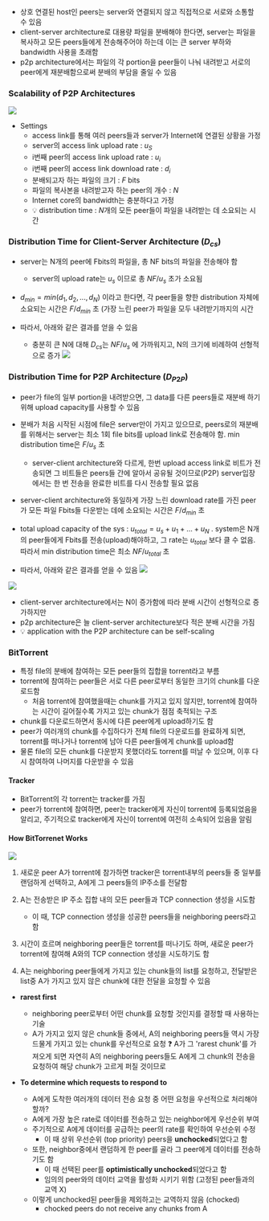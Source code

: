 - 상호 연결된 host인 peers는 server와 연결되지 않고 직접적으로 서로와 소통할 수 있음
- client-server architecture로 대용량 파일을 분배해야 한다면, server는 파일을 복사하고 모든 peers들에게 전송해주어야 하는데 이는 큰 server 부하와 bandwidth 사용을 초래함
- p2p architecture에서는 파일의 각 portion을 peer들이 나눠 내려받고 서로의 peer에게 재분배함으로써 분배의 부담을 줄일 수 있음

### Scalability of P2P Architectures
![](https://i.imgur.com/uxiZfT7.png)
- Settings
	- access link를 통해 여러 peers들과 server가 Internet에 연결된 상황을 가정
	- server의 access link upload rate : $u_S$
	- i번째 peer의 access link upload rate : $u_i$
	- i번째 peer의 access link download rate : $d_i$
	- 분배되고자 하는 파일의 크기 : $F$ bits
	- 파일의 복사본을 내려받고자 하는 peer의 개수 : $N$
	- Internet core의 bandwidth는 충분하다고 가정
	- 💡 distribution time : $N$개의 모든 peer들이 파일을 내려받는 데 소요되는 시간

### Distribution Time for Client-Server Architecture ($D_{cs}$)
- server는 N개의 peer에 Fbits의 파일을, 총 NF bits의 파일을 전송해야 함
	- server의 upload rate는 $u_s$ 이므로 총 $NF/u_s$ 초가 소요됨
- $d_{min} = min(d_1, d_2,  ..., d_N)$ 이라고 한다면, 각 peer들을 향한 distribution 자체에 소요되는 시간은 $F/d_{min}$ 초 (가장 느린 peer가 파일을 모두 내려받기까지의 시간

- 따라서, 아래와 같은 결과를 얻을 수 있음
	- 충분히 큰 N에 대해 $D_{cs}$는  $NF/u_s$ 에 가까워지고, N의 크기에 비례하여 선형적으로 증가
![](https://i.imgur.com/7r6rxjz.png)

### Distribution Time for P2P Architecture ($D_{P2P}$)
- peer가 file의 일부 portion을 내려받으면, 그 data를 다른 peers들로 재분배 하기 위해 upload capacity를 사용할 수 있음
- 분배가 처음 시작된 시점에 file은 server만이 가지고 있으므로, peers로의 재분배를 위해서는 server는 최소 1회 file bits를 upload link로 전송해야 함. min distribution time은 $F/u_s$ 초
	- server-client architecture와 다르게, 한번 upload access link로 비트가 전송되면 그 비트들은 peers들 간에 알아서 공유될 것이므로(P2P) server입장에서는 한 번 전송을 완료한 비트를 다시 전송할 필요 없음
- server-client architecture와 동일하게 가장 느린 download rate를 가진 peer가 모든 파일 Fbits들 다운받는 데에 소요되는 시간은 $F/d_{min}$ 초
- total upload capacity of the sys : $u_{total} = u_s + u_1 + ... + u_N$ . system은 N개의 peer들에게 Fbits를 전송(upload)해야하고, 그 rate는 $u_{total}$ 보다 클 수 없음. 따라서 min distribution time은 최소 $NF/u_{total}$ 초

- 따라서, 아래와 같은 결과를 얻을 수 있음
![](https://i.imgur.com/pXvSBrs.png)

![](https://i.imgur.com/so1HyL0.png)
- client-server architecture에서는 N이 증가함에 따라 분배 시간이 선형적으로 증가하지만
- p2p architecture은 늘 client-server architecture보다 적은 분배 시간을 가짐
- 💡 application with the P2P architecture can be self-scaling

### BitTorrent
- 특정 file의 분배에 참여하는 모든 peer들의 집합을 torrent라고 부름
- torrent에 참여하는 peer들은 서로 다른 peer로부터 동일한 크기의 chunk를 다운로드함
	- 처음 torrent에 참여했을때는 chunk를 가지고 있지 않지만, torrent에 참여하는 시간이 길어질수록 가지고 있는 chunk가 점점 축적되는 구조
- chunk를 다운로드하면서 동시에 다른 peer에게 upload하기도 함
- peer가 여러개의 chunk를 수집하다가 전체 file의 다운로드를 완료하게 되면, torrent를 떠나거나 torrent에 남아 다른 peer들에게 chunk를 upload함
- 물론 file의 모든 chunk를 다운받지 못했더라도 torrent를 떠날 수 있으며, 이후 다시 참여하여 나머지를 다운받을 수 있음

#### Tracker
- BitTorrent의 각 torrent는 tracker를 가짐
- peer가 torrent에 참여하면, peer는 tracker에게 자신이 torrent에 등록되었음을 알리고, 주기적으로 tracker에게 자신이 torrent에 여전히 소속되어 있음을 알림

#### How BitTorrenet Works
![](https://i.imgur.com/lC0Jc52.png)
1. 새로운 peer A가 torrent에 참가하면 tracker은 torrent내부의 peers들 중 일부를 랜덤하게 선택하고, A에게 그 peers들의 IP주소를 전달함
2. A는 전송받은 IP 주소 집합 내의 모든 peer들과 TCP connection 생성을 시도함
	- 이 때, TCP connection 생성을 성공한 peers들을 neighboring peers라고 함

3. 시간이 흐르며 neighboring peer들은 torrent를 떠나기도 하며, 새로운 peer가 torrent에 참여해 A와의 TCP connection 생성을 시도하기도 함
4. A는 neighboring peer들에게 가지고 있는 chunk들의 list를 요청하고, 전달받은 list중 A가 가지고 있지 않은 chunk에 대한 전달을 요청할 수 있음

- **rarest first**
	- neighboring peer로부터 어떤 chunk를 요청할 것인지를 결정할 때 사용하는 기술
	- A가 가지고 있지 않은 chunk들 중에서, A의 neighboring peers들 역시 가장 드물게 가지고 있는 chunk를 우선적으로 요청
		❓ A가 그 'rarest chunk'를 가져오게 되면 자연히 A의 neighboring peers들도 A에게 그 chunk의 전송을 요청하여 해당 chunk가 고르게 퍼질 것이므로

- **To determine which requests to respond to**
	- A에게 도착한 여러개의 데이터 전송 요청 중 어떤 요청을 우선적으로 처리해야 할까?
	- A에게 가장 높은 rate로 데이터를 전송하고 있는 neighbor에게 우선순위 부여
	- 주기적으로 A에게 데이터를 공급하는 peer의 rate를 확인하여 우선순위 수정
		- 이 때 상위 우선순위 (top priority) peers을 **unchocked**되었다고 함
	- 또한, neighbor중에서 랜덤하게 한 peer를 골라 그 peer에게 데이터를 전송하기도 함
		- 이 때 선택된 peer를 **optimistically unchocked**되었다고 함
		- 임의의 peer와의 데이터 교역을 활성화 시키기 위함 (고정된 peer들과의 교역 X)
	- 이렇게 unchocked된 peer들을 제외하고는 교역하지 않음 (chocked)
		- chocked peers do not receive any chunks from A





